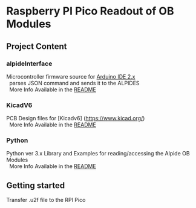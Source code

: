 # Raspberry PI Pico Readout of OB Modules

## Project Content 
### alpideInterface
Microcontroller firmware source for [Arduino IDE 2.x](https://github.com/arduino/arduino-ide) \
&nbsp; parses JSON command and sends it to the ALPIDES \
&nbsp; More Info Available in the [README](/ArduinoV2/alpideInterface/README.md) 

### KicadV6  
PCB Design files for [Kicadv6] (https://www.kicad.org/) \
&nbsp; More Info Available in the [README](/KicadV6/README.md) 

### Python
Python ver 3.x Library and Examples for reading/accessing the Alpide OB Modules \
&nbsp; More Info Available in the [README](/Python/README.md)

## Getting started
Transfer .u2f file to the RPI Pico
